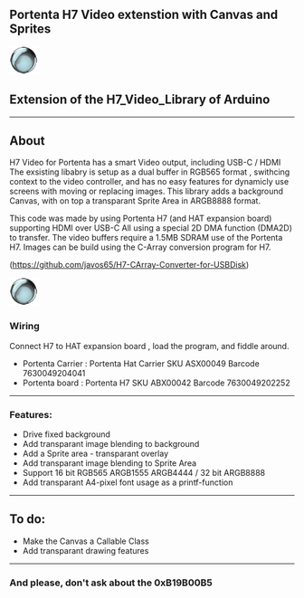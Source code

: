 ## Portenta H7 Video extenstion with Canvas and Sprites
![logo](/images/orb2.png?raw=true)
## Extension of the H7_Video_Library of Arduino
____

## About

H7 Video for Portenta has a smart Video output, including USB-C / HDMI
The exsisting libabry is setup as a dual buffer in RGB565 format , swithcing context to the video controller, and has no easy features for dynamicly use screens with moving or replacing images.
This library adds a background Canvas, with on top a transparant Sprite Area in ARGB8888 format.

This code was made by using Portenta H7 (and HAT expansion board) supporting HDMI over USB-C
All using a special 2D DMA function (DMA2D) to transfer. The video buffers require a 1.5MB SDRAM use of the Portenta H7.
Images can be build using the C-Array conversion program for H7.

(https://github.com/javos65/H7-CArray-Converter-for-USBDisk)


![logo](/images/orb2.png?raw=true)

### Wiring

Connect H7 to HAT expansion board , load the program, and fiddle around.
*  Portenta Carrier :     Portenta Hat Carrier  SKU ASX00049 Barcode 7630049204041
*  Portenta board :       Portenta H7           SKU ABX00042 Barcode 7630049202252 

___

### Features:
+ Drive fixed background
+ Add transparant image blending to background
+ Add a Sprite area - transparant overlay
+ Add transparant image blending to Sprite Area
+ Support 16 bit RGB565 ARGB1555 ARGB4444  / 32 bit ARGB8888
+ Add transparant A4-pixel font usage as a printf-function


___

## To do:
+ Make the Canvas a Callable Class
+ Add transparant drawing features

___

### And please, don't ask about the 0xB19B00B5

